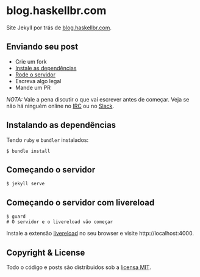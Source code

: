 # blog.haskellbr.com
Site Jekyll por trás de [blog.haskellbr.com](http://blog.haskellbr.com).

## Enviando seu post
* Crie um fork
* [Instale as dependências](#instalando-as-dependencias)
* [Rode o servidor](#comecando-o-servidor-com-livereload)
* Escreva algo legal
* Mande um PR

_NOTA:_ Vale a pena discutir o que vai escrever antes de começar. Veja se não
há ninguém online no [IRC](http://irc.lc/freenode/haskell-br) ou no
[Slack](http://haskellbr.com/slack/).

## Instalando as dependências
Tendo `ruby` e `bundler` instalados:
```
$ bundle install
```

## Começando o servidor
```
$ jekyll serve
```

## Começando o servidor com livereload
```
$ guard
# O servidor e o livereload vão começar
```

Instale a extensão [livereload](http://livereload.com/) no seu browser e visite
http://localhost:4000.

## Copyright & License
Todo o código e posts são distribuidos sob a [licensa MIT](LICENSE).
